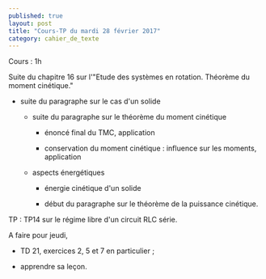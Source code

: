 ```yaml
---
published: true
layout: post
title: "Cours-TP du mardi 28 février 2017"
category: cahier_de_texte
---
```

Cours : 1h

Suite du chapitre 16 sur l'"Etude des systèmes en rotation. Théorème du moment cinétique."

- suite du paragraphe sur le cas d'un solide

  - suite du paragraphe sur le théorème du moment cinétique

    - énoncé final du TMC, application

    - conservation du moment cinétique : influence sur les moments, application

  - aspects énergétiques

    - énergie cinétique d'un solide

    - début du paragraphe sur le théorème de la puissance cinétique.
    
TP : TP14 sur le régime libre d'un circuit RLC série.

A faire pour jeudi, 

  - TD 21, exercices 2, 5 et 7 en particulier ;

  - apprendre sa leçon. 
